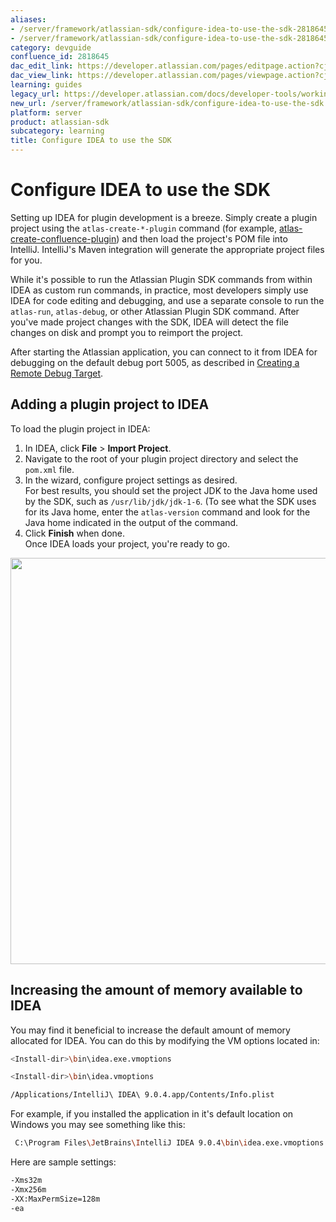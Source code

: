 ```yaml
---
aliases:
- /server/framework/atlassian-sdk/configure-idea-to-use-the-sdk-2818645.html
- /server/framework/atlassian-sdk/configure-idea-to-use-the-sdk-2818645.md
category: devguide
confluence_id: 2818645
dac_edit_link: https://developer.atlassian.com/pages/editpage.action?cjm=wozere&pageId=2818645
dac_view_link: https://developer.atlassian.com/pages/viewpage.action?cjm=wozere&pageId=2818645
learning: guides
legacy_url: https://developer.atlassian.com/docs/developer-tools/working-in-an-ide/configure-idea-to-use-the-sdk
new_url: /server/framework/atlassian-sdk/configure-idea-to-use-the-sdk
platform: server
product: atlassian-sdk
subcategory: learning
title: Configure IDEA to use the SDK
---
```

# Configure IDEA to use the SDK

Setting up IDEA for plugin development is a breeze. Simply create a plugin project using the `atlas-create-*-plugin` command (for example, [atlas-create-confluence-plugin](/server/framework/atlassian-sdk/atlas-create-confluence-plugin)) and then load the project's POM file into IntelliJ. IntelliJ's Maven integration will generate the appropriate project files for you.

While it's possible to run the Atlassian Plugin SDK commands from within IDEA as custom run commands, in practice, most developers simply use IDEA for code editing and debugging, and use a separate console to run the `atlas-run`, `atlas-debug`, or other Atlassian Plugin SDK command. After you've made project changes with the SDK, IDEA will detect the file changes on disk and prompt you to reimport the project.

After starting the Atlassian application, you can connect to it from IDEA for debugging on the default debug port 5005, as described in [Creating a Remote Debug Target](/server/framework/atlassian-sdk/creating-a-remote-debug-target). 

## Adding a plugin project to IDEA

To load the plugin project in IDEA:

1.  In IDEA, click **File** &gt; **Import Project**.
2.  Navigate to the root of your plugin project directory and select the `pom.xml` file. 
3.  In the wizard, configure project settings as desired.  
    For best results, you should set the project JDK to the Java home used by the SDK, such as `/usr/lib/jdk/jdk-1-6`. (To see what the SDK uses for its Java home, enter the `atlas-version` command and look for the Java home indicated in the output of the command.
4.  Click **Finish** when done.  
    Once IDEA loads your project, you're ready to go. 

<img src="/server/framework/atlassian-sdk/images/idea.jpg" width="650" />

## Increasing the amount of memory available to IDEA

You may find it beneficial to increase the default amount of memory allocated for IDEA. You can do this by modifying the VM options located in:

``` bash
<Install-dir>\bin\idea.exe.vmoptions
```

``` bash
<Install-dir>\bin\idea.vmoptions
```

``` bash
/Applications/IntelliJ\ IDEA\ 9.0.4.app/Contents/Info.plist
```

For example, if you installed the application in it's default location on Windows you may see something like this:

``` bash
 C:\Program Files\JetBrains\IntelliJ IDEA 9.0.4\bin\idea.exe.vmoptions
```

Here are sample settings:

``` bash
-Xms32m
-Xmx256m
-XX:MaxPermSize=128m
-ea
```






















































































































































